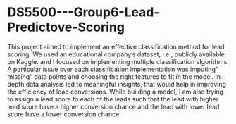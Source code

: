 # DS5500---Group6-Lead-Predictove-Scoring
This project aimed to implement an effective 
classification method for lead scoring. We used an 
educational company’s dataset, i.e., publicly available 
on Kaggle. and I focused on implementing multiple 
classification algorithms. A particular issue over each 
classification implementation was imputing” missing” 
data points and choosing the right features to fit in the 
model. In-depth data analysis led to meaningful
insights, that would help in improving the efficiency of 
lead conversions. While building a model, I am also 
trying to assign a lead score to each of the leads such 
that the lead with higher lead score have a higher 
conversion chance and the lead with lower lead score 
have a lower conversion chance.
